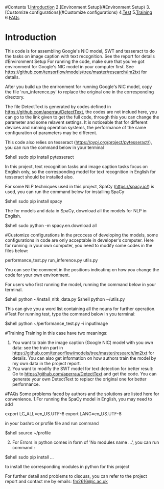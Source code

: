 #Contents
1.[Introduction](#Introduction)
2.[Environment Setup](#Environment Setup)
3.[Customize configurations](#Customize configurations)
4.[Test](#Test)
5.[Training](#Training)
6.[FAQs](#FAQs)
# Introduction
This code is for assembling Google's NIC model, SWT and tesseract to do the tasks on image caption with text recognition. See the report for details
#Environment Setup
For running the code, make sure that you've got environment for Google's NIC model in your computer first. See https://github.com/tensorflow/models/tree/master/research/im2txt for details.

After you build up the enrironment for running Google's NIC model, copy the file 'run_inference.py' to replace the original one in the corresponding directory. 

The file DetectText is generated by codes defined in https://github.com/aperrau/DetectText, the codes are not inclued here, you can go to the link given to get the full code, through this you can change the parameter and some relavent settings. It is noticeable that for different devices and running operation systems, the performance of the same configuration of parameters may be different. 

This code also relies on tesseract (https://pypi.org/project/pytesseract/), you can run the command below in your terminal

$shell sudo pip install pytesseract

In this project, text recognition tasks and image caption tasks focus on English only, so the corresponding model for text recognition in English for tesseract should be installed also.

For some NLP techniques used in this project, SpaCy (https://spacy.io/) is used, you can run the command below for installing SpaCy

$shell sudo pip install spacy

The for models and data in SpaCy, download all the models for NLP in English. 

$shell sudo python -m spacy.en.download all


#Customize configurations
In the prcocess of developing the models, some configurations in code are only acceptable in developer's computer. Here for running in your own computer, you need to modify some codes in the files below:

performance_test.py
run_inference.py
utils.py

You can see the comment in the positions indicating on how you change the code for your own environment.

For users who first running the model, running the command below in your terminal.

$shell python ~/install_nltk_data.py
$shell python ~/utils.py 

This can give you a word list containing all the nouns for further operation.
#Test
For running test, type the command below in you terminal:

$shell python ~/performance_test.py -i inputImage

#Training
Training in this case have two meanings:
1. You want to train the image caption (Google NIC) model with you own data: see the train part in  https://github.com/tensorflow/models/tree/master/research/im2txt for details. You can also get information on how authors train the model by my own data in the project report.
2. You want to modify the SWT model for text detection for better result: Go to https://github.com/aperrau/DetectText and get the code. You can generate your own DetectText to replacr the original one for better performance. 

#FAQs
Some problems faced by authors and the solutions are listed here for convenience.
1.For running the SpaCy model in English, you may need to add 

export LC_ALL=en_US.UTF-8
export LANG=en_US.UTF-8

in your bashrc or profile file and run command 

$shell source ~/profile 

2. For Errors in python comes in form of 'No modules name ...', you can run command :

$shell sudo pip install ...

to install the corresponding modules in python for this project

For further detail and problems to discuss, you can refer to the project report and contact me by emails: fm2616@ic.ac.uk

